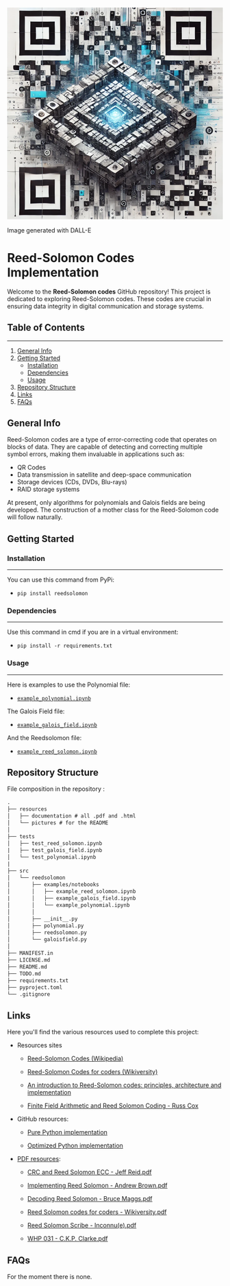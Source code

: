 ![Reedsolomon Banner](https://raw.githubusercontent.com/Archange-py/reedsolomon/refs/heads/main/resources/pictures/miniature_2.png)

Image generated with DALL-E

# Reed-Solomon Codes Implementation

Welcome to the **Reed-Solomon codes** GitHub repository! This project is dedicated to exploring Reed-Solomon codes. These codes are crucial in ensuring data integrity in digital communication and storage systems.

## Table of Contents
***
1. [General Info](#general-info)
2. [Getting Started](#getting-started)  
    - [Installation](#installation)  
    - [Dependencies](#dependencies)
    - [Usage](#usage)
3. [Repository Structure](#repository-structure)
4. [Links](#links)
5. [FAQs](#faqs)

## General Info

Reed-Solomon codes are a type of error-correcting code that operates on blocks of data. They are capable of detecting and correcting multiple symbol errors, making them invaluable in applications such as:

- QR Codes
- Data transmission in satellite and deep-space communication
- Storage devices (CDs, DVDs, Blu-rays)
- RAID storage systems

At present, only algorithms for polynomials and Galois fields are being developed. The construction of a mother class for the Reed-Solomon code will follow naturally.


## Getting Started

### Installation
***

You can use this command from PyPi:
- `pip install reedsolomon`


### Dependencies
***

Use this command in cmd if you are in a virtual environment:
- `pip install -r requirements.txt`


### Usage  
***

Here is examples to use the Polynomial file:  
- [`example_polynomial.ipynb`](./src/reedsolomon/examples/notebooks/examples_polynomial.ipynb)

The Galois Field file:
- [`example_galois_field.ipynb`](./src/reedsolomon/examples/notebooks/examples_galois_field.ipynb)

And the Reedsolomon file:
- [`example_reed_solomon.ipynb`](./src/reedsolomon/examples/notebooks/examples_reed_solomon.ipynb)


## Repository Structure

File composition in the repository :

```plaintext
.  
├── resources  
│   ├── documentation # all .pdf and .html  
│   └── pictures # for the README  
│
├── tests  
│   ├── test_reed_solomon.ipynb 
|   ├── test_galois_field.ipynb 
│   └── test_polynomial.ipynb  
|
├── src  
│   └── reedsolomon
│       ├── examples/notebooks  
│       │   ├── example_reed_solomon.ipynb 
|       │   ├── example_galois_field.ipynb 
│       │   └── example_polynomial.ipynb  
│       │
│       ├── __init__.py
│       ├── polynomial.py
│       ├── reedsolomon.py
│       └── galoisfield.py
│
├── MANIFEST.in
├── LICENSE.md
├── README.md
├── TODO.md
├── requirements.txt
├── pyproject.toml
└── .gitignore
```

## Links

Here you'll find the various resources used to complete this project:

- Resources sites
    - [Reed-Solomon Codes (Wikipedia)](https://en.wikipedia.org/wiki/Reed%E2%80%93Solomon_error_correction)

    - [Reed-Solomon Codes for coders (Wikiversity)](https://en.wikiversity.org/wiki/Reed%E2%80%93Solomon_codes_for_coders)

    - [An introduction to Reed-Solomon codes: principles, architecture and implementation](https://www.cs.cmu.edu/~guyb/realworld/reedsolomon/reed_solomon_codes.html)

    - [Finite Field Arithmetic and Reed Solomon Coding - Russ Cox](https://research.swtch.com/field)

- GitHub resources:
    - [Pure Python implementation](https://github.com/lrq3000/unireedsolomon)

    - [Optimized Python implementation](https://github.com/tomerfiliba-org/reedsolomon)

- [PDF resources](./Resource/Documentation/):
    - [CRC and Reed Solomon ECC - Jeff Reid.pdf](./Resource/Documentation/CRC_and_Reed_Solomon_ECC%20-%20Jeff%20Reid.pdf)

    - [Implementing Reed Solomon - Andrew Brown.pdf](./Resource/Documentation/Implementing_Reed_Solomon%20-%20Andrew%20Brown.pdf)

    - [Decoding Reed Solomon - Bruce Maggs.pdf](./Resource/Documentation/Decoding_Reed_Solomon%20-%20Bruce%20Maggs.pdf)

    - [Reed Solomon codes for coders - Wikiversity.pdf](./Resource/Documentation/Reed_Solomon_codes_for_coders%20-%20Wikiversity.pdf)

    - [Reed Solomon Scribe - Inconnu(e).pdf](./Resource/Documentation/Reed_Solomon_Scribe%20-%20Inconnu(e).pdf)

    - [WHP 031 - C.K.P. Clarke.pdf](./Resource/Documentation/WHP%20031%20-%20C.%20K.%20P.%20Clarke.pdf)

## FAQs

For the moment there is none.